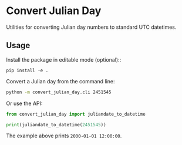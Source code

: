 # Convert Julian Day

Utilities for converting Julian day numbers to standard UTC datetimes.

## Usage

Install the package in editable mode (optional)::

    pip install -e .

Convert a Julian day from the command line:

```bash
python -m convert_julian_day.cli 2451545
```

Or use the API:

```python
from convert_julian_day import juliandate_to_datetime

print(juliandate_to_datetime(2451545))
```

The example above prints `2000-01-01 12:00:00`.
